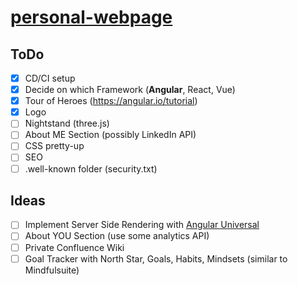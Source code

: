 # [personal-webpage](https://TillStuder.com/)

## ToDo

- [X] CD/CI setup
- [X] Decide on which Framework (**Angular**, React, Vue)
- [X] Tour of Heroes (https://angular.io/tutorial)
- [X] Logo
- [ ] Nightstand (three.js)
- [ ] About ME Section (possibly LinkedIn API)
- [ ] CSS pretty-up
- [ ] SEO
- [ ] .well-known folder (security.txt)

## Ideas
- [ ] Implement Server Side Rendering with [Angular Universal](https://angular.io/guide/universal)
- [ ] About YOU Section (use some analytics API)
- [ ] Private Confluence Wiki
- [ ] Goal Tracker with North Star, Goals, Habits, Mindsets (similar to Mindfulsuite) 
